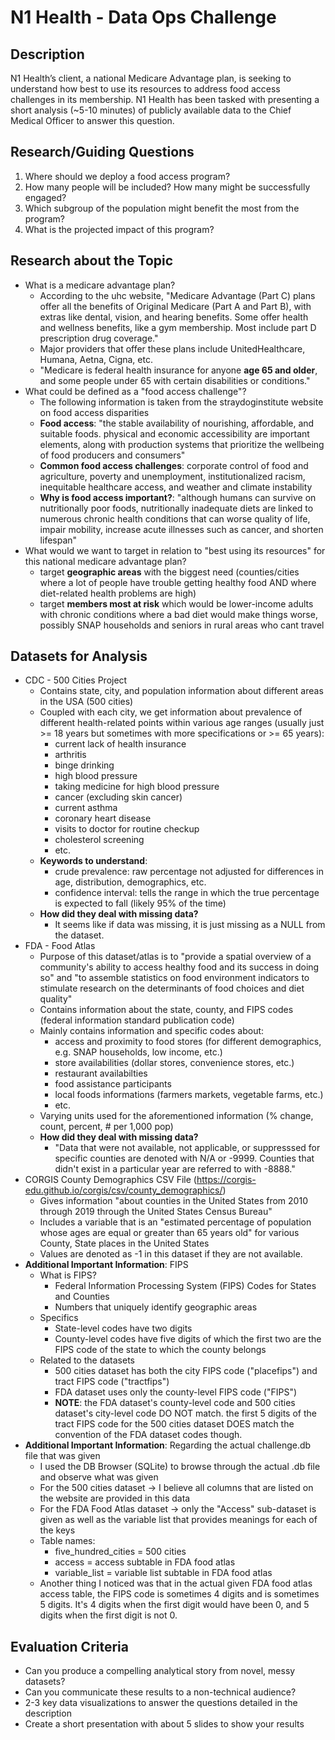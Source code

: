 # N1 Health - Data Ops Challenge
## Description
N1 Health’s client, a national Medicare Advantage plan, is seeking to understand how best to use its resources to address food access challenges in its membership. N1 Health has been tasked with presenting a short analysis (~5-10 minutes) of publicly available data to the Chief Medical Officer to answer this question.

## Research/Guiding Questions
1.	Where should we deploy a food access program?
2.	How many people will be included? How many might be successfully engaged?
3.	Which subgroup of the population might benefit the most from the program?
4.	What is the projected impact of this program?

## Research about the Topic
- What is a medicare advantage plan?
    - According to the uhc website, "Medicare Advantage (Part C) plans offer all the benefits of Original Medicare (Part A and Part B), with extras like dental, vision, and hearing benefits. Some offer health and wellness benefits, like a gym membership. Most include part D prescription drug coverage."
    - Major providers that offer these plans include UnitedHealthcare, Humana, Aetna, Cigna, etc.
    - "Medicare is federal health insurance for anyone **age 65 and older**, and some people under 65 with certain disabilities or conditions."
- What could be defined as a "food access challenge"?
    - The following information is taken from the straydoginstitute website on food access disparities
    - **Food access**: "the stable availability of nourishing, affordable, and suitable foods. physical and economic accessibility are important elements, along with production systems that prioritize the wellbeing of food producers and consumers"
    - **Common food access challenges**: corporate control of food and agriculture, poverty and unemployment, institutionalized racism, inequitable healthcare access, and weather and climate instability
    - **Why is food access important?**: "although humans can survive on nutritionally poor foods, nutritionally inadequate diets are linked to numerous chronic health conditions that can worse quality of life, impair mobility, increase acute illnesses such as cancer, and shorten lifespan"
- What would we want to target in relation to "best using its resources" for this national medicare advantage plan?
    - target **geographic areas** with the biggest need (counties/cities where a lot of people have trouble getting healthy food AND where diet-related health problems are high)
    - target **members most at risk**  which would be lower-income adults with chronic conditions where a bad diet would make things worse, possibly SNAP households and seniors in rural areas who cant travel

## Datasets for Analysis
- CDC - 500 Cities Project
    - Contains state, city, and population information about different areas in the USA (500 cities)
    - Coupled with each city, we get information about prevalence of different health-related points within various age ranges (usually just >= 18 years but sometimes with more specifications or >= 65 years):
        - current lack of health insurance
        - arthritis
        - binge drinking
        - high blood pressure
        - taking medicine for high blood pressure
        - cancer (excluding skin cancer)
        - current asthma
        - coronary heart disease
        - visits to doctor for routine checkup
        - cholesterol screening
        -  etc.
    - **Keywords to understand**:
        - crude prevalence: raw percentage not adjusted for differences in age, distribution, demographics, etc.
        - confidence interval: tells the range in which the true percentage is expected to fall (likely 95% of the time)
    - **How did they deal with missing data?**
        - It seems like if data was missing, it is just missing as a NULL from the dataset.
- FDA - Food Atlas
    - Purpose of this dataset/atlas is to "provide a spatial overview of a community's ability to access healthy food and its success in doing so" and "to assemble statistics on food environment indicators to stimulate research on the determinants of food choices and diet quality"
    - Contains information about the state, county, and FIPS codes (federal information standard publication code)
    - Mainly contains information and specific codes about:
        - access and proximity to food stores (for different demographics, e.g. SNAP households, low income, etc.)
        - store availabilities (dollar stores, convenience stores, etc.)
        - restaurant availabilties
        - food assistance participants
        - local foods informations (farmers markets, vegetable farms, etc.)
        - etc.
    - Varying units used for the aforementioned information (% change, count, percent, # per 1,000 pop)
    - **How did they deal with missing data?**
        - "Data that were not available, not applicable, or suppresssed for specific counties are denoted with N/A or -9999. Counties that didn't exist in a particular year are referred to with -8888."
- CORGIS County Demographics CSV File (https://corgis-edu.github.io/corgis/csv/county_demographics/)
    - Gives information "about counties in the United States from 2010 through 2019 through the United States Census Bureau"
    - Includes a variable that is an "estimated percentage of population whose ages are equal or greater than 65 years old" for various County, State places in the United States
    - Values are denoted as -1 in this dataset if they are not available.
- **Additional Important Information**: FIPS
    - What is FIPS?
        - Federal Information Processing System (FIPS) Codes for States and Counties
        - Numbers that uniquely identify geographic areas
    - Specifics
        - State-level codes have two digits
        - County-level codes have five digits of which the first two are the FIPS code of the state to which the county belongs
    - Related to the datasets
        - 500 cities dataset has both the city FIPS code ("placefips") and tract FIPS code ("tractfips")
        - FDA dataset uses only the county-level FIPS code ("FIPS")
        - **NOTE**: the FDA dataset's county-level code and 500 cities dataset's city-level code DO NOT match. the first 5 digits of the tract FIPS code for the 500 cities dataset DOES match the convention of the FDA dataset codes though.
- **Additional Important Information**: Regarding the actual challenge.db file that was given
    - I used the DB Browser (SQLite) to browse through the actual .db file and observe what was given
    - For the 500 cities dataset -> I believe all columns that are listed on the website are provided in this data
    - For the FDA Food Atlas dataset -> only the "Access" sub-dataset is given as well as the variable list that provides meanings for each of the keys
    - Table names:
        - five_hundred_cities = 500 cities
        - access = access subtable in FDA food atlas
        - variable_list = variable list subtable in FDA food atlas
    - Another thing I noticed was that in the actual given FDA food atlas access table, the FIPS code is sometimes 4 digits and is sometimes 5 digits. It's 4 digits when the first digit would have been 0, and 5 digits when the first digit is not 0. 

## Evaluation Criteria
- Can you produce a compelling analytical story from novel, messy datasets?
- Can you communicate these results to a non-technical audience?
- 2-3 key data visualizations to answer the questions detailed in the description
- Create a short presentation with about 5 slides to show your results
